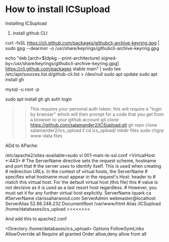 # How to install ICSupload

Installing ICSupload

1. install github CLI

 curl -fsSL https://cli.github.com/packages/githubcli-archive-keyring.gpg | sudo gpg --dearmor -o /usr/share/keyrings/githubcli-archive-keyring.gpg

echo "deb [arch=$(dpkg --print-architecture) signed-by=/usr/share/keyrings/githubcli-archive-keyring.gpg] https://cli.github.com/packages stable main" | sudo tee /etc/apt/sources.list.d/github-cli.list > /dev/null
  sudo apt update
  sudo apt install gh



  mysql -u root -p



sudo apt install gh
gh auth login
>> This requires your personal auth token.
>> this will require a "login by brwoser" which will then prompt for a code that you get from a browser to your github account
git clone https://github.com/salamander2/ICSupload.git
gh repo clone salamander2/ics_upload
ll
cd ics_upload/
mkdir files
sudo chgrp www-data files


ADd to APache:

/etc/apache2/sites-available>sudo vi 001-main-le-ssl.conf
<IfModule mod_ssl.c>
<VirtualHost *:443>
        # The ServerName directive sets the request scheme, hostname and port that
        # the server uses to identify itself. This is used when creating
        # redirection URLs. In the context of virtual hosts, the ServerName
        # specifies what hostname must appear in the request's Host: header to
        # match this virtual host. For the default virtual host (this file) this
        # value is not decisive as it is used as a last resort host regardless.
        # However, you must set it for any further virtual host explicitly.
        ServerName iquark.ca
        #ServerName clarissaharwood.com
        ServerAdmin webmaster@localhost
    ServerAlias 52.86.248.232
        DocumentRoot /var/www/html
        Alias /ICSupload /home/databases/ics_upload   <<<<<<<<

And add this to apache2.conf

<Directory /home/databases/ics_upload>
     Options FollowSymLinks
     AllowOverride all
     Require all granted
     Order allow,deny
         allow from all
</Directory>

